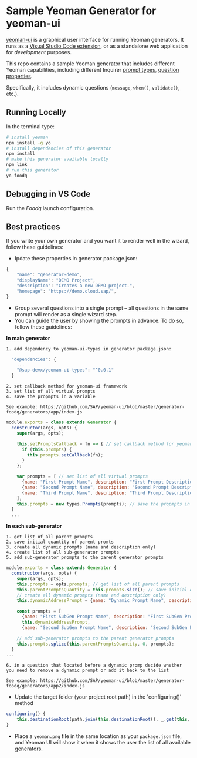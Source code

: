 # Sample Yeoman Generator for yeoman-ui
[yeoman-ui](https://github.com/SAP/yeoman-ui) is a graphical user interface for running Yeoman generators. It runs as a [Visual Studio Code extension](https://code.visualstudio.com/api), or as a standalone web application for *development* purposes.

This repo contains a sample Yeoman generator that includes different Yeoman capabilities, including different Inquirer [prompt types](https://github.com/SBoudrias/Inquirer.js/blob/master/README.md#prompt-types), [question properties](https://github.com/SBoudrias/Inquirer.js/blob/master/README.md#question).

Specifically, it includes dynamic questions (`message`, `when()`, `validate()`, etc.).

## Running Locally
In the terminal type:
```sh
# install yeoman
npm install -g yo
# install dependencies of this generator
npm install
# make this generator available locally
npm link
# run this generator
yo foodq
```

## Debugging in VS Code
Run the *Foodq* launch configuration.

## Best practices
If you write your own generator and you want it to render well in the wizard, follow these guidelines:
* Ipdate these properties in generator package.json:

```javascript
{
    "name": "generator-demo",
    "displayName": "DEMO Project",
    "description": "Creates a new DEMO project.",
    "homepage": "https://demo.cloud.sap/",
}
```

* Group several questions into a single prompt – all questions in the same prompt will render as a single wizard step.
* You can guide the user by showing the prompts in advance. To do so, follow these guidelines:

**In main generator**

    1. add dependency to yeoman-ui-types in generator package.json: 

```javascript
  "dependencies": {
    ...
    "@sap-devx/yeoman-ui-types": "^0.0.1"
  }
```

    2. set callback method for yeoman-ui framework
    3. set list of all virtual prompts
    4. save the propmpts in a variable

    See example: https://github.com/SAP/yeoman-ui/blob/master/generator-foodq/generators/app/index.js



```javascript
module.exports = class extends Generator {
  constructor(args, opts) {
    super(args, opts);

    this.setPromptsCallback = fn => { // set callback method for yeoman-ui framework
      if (this.prompts) {
        this.prompts.setCallback(fn);
      }
    };

    var prompts = [ // set list of all virtual prompts
      {name: "First Prompt Name", description: "First Prompt Description"},
      {name: "Second Prompt Name", description: "Second Prompt Description"},
      {name: "Third Prompt Name", description: "Third Prompt Description"}
    ];
    this.prompts = new types.Prompts(prompts); // save the propmpts in a variable
  }
  ...
  ```


**In each sub-generator**

    1. get list of all parent prompts
    2. save initial quantity of parent promts
    3. create all dynamic prompts (name and description only)
    4. create list of all sub-generator prompts
    5. add sub-generator prompts to the parent generator prompts

```javascript
module.exports = class extends Generator {
  constructor(args, opts) {
    super(args, opts);
    this.prompts = opts.prompts; // get list of all parent prompts
    this.parentPromptsQuantity = this.prompts.size(); // save initial quantity of parent promts
    // create all dynamic prompts (name and description only)
    this.dynamicAddressPrompt = {name: "Dynamic Prompt Name", description: "Dynamic Prompt N Description"}; 

    const prompts = [
      {name: "First SubGen Prompt Name", description: "First SubGen Prompt Description"},
      this.dynamicAddressPrompt,
      {name: "Second SubGen Prompt Name", description: "Second SubGen Prompt Description"}];

    // add sub-generator prompts to the parent generator prompts
    this.prompts.splice(this.parentPromptsQuantity, 0, prompts);
  }
...
```

    6. in a question that located before a dynamic promp decide whether you need to remove a dynamic prompt or add it back to the list

    See example: https://github.com/SAP/yeoman-ui/blob/master/generator-foodq/generators/app2/index.js


* Update the target folder (your project root path) in the 'configuring()' method 

```javascript
configuring() {
    this.destinationRoot(path.join(this.destinationRoot(), _.get(this, "answers.food", "")));
}
```

* Place a `yeoman.png` file in the same location as your `package.json` file, and Yeoman UI will show it when it shows the user the list of all available generators. 
